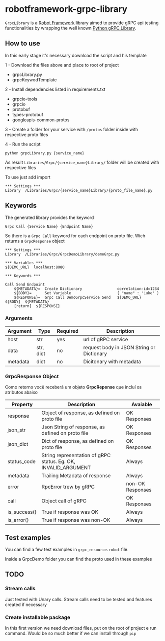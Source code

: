 # robotframework-grpc-library

``GrpcLibrary`` is a [Robot Framework](https://robotframework.org/) library
aimed to provide gRPC api testing functionalities by wrapping the well known [Python gRPC Library](https://grpc.io/docs/languages/python/).

## How to use

In this early stage it's necessary download the script and his template

1 - Download the files above and place to root of project

- grpcLibrary.py
- grpcKeywodTemplate

2 - Install dependencies listed in requirements.txt

- grpcio-tools
- grpcio
- protobuf
- types-protobuf
- googleapis-common-protos

3 - Create a folder for your service with `/protos` folder inside with respective proto files

4 - Run the script

```
python grpcLibrary.py {service_name}
```

As result `Libraries/Grpc/{service_name}Library/` folder will be created with respective files

To use just add import

```robotframework
*** Settings ***
Library  /Libraries/Grpc/{service_name}Library/{proto_file_name}.py
```

## Keywords

The generated library provides the keyword

`Grpc Call {Service Name} {Endpoint Name}` 

So there is a `Grpc Call` keyword for each endpoint on proto file. Wich returns a `GrpcResponse` object

```robotframework
*** Settings ***
Library  /Libraries/Grpc/GrpcDemoLibrary/demoGrpc.py

*** Variables ***
${DEMO_URL}  localhost:8080

*** Keywords ***

Call Send Endpoint
    ${METADATA}=  Create Dictionary                correlation-id=1234
    ${BODY}=      Set Variable                     { "name" : 'Luke' }
    ${RESPONSE}=  Grpc Call DemoGrpcService Send   ${DEMO_URL}          ${BODY}  ${METADATA}
    [return]  ${RESPONSE}
```

### Arguments

| Argument | Type      | Required | Description                               |
| -------- | -------   | -------- | ----------------------------------------- |
| host     | str       | yes      | url of gRPC service                       |
| data     | str, dict | no       | request body in JSON String or Dictionary |
| metadata | dict      | no       | Dicitonary with metadata                  | 

### GrpcResponse Object

Como retorno você receberá um objeto **GrpcReponse** que incluí os atributos abaixo

| Property      | Description                                                    | Avaiable         |
| ------------- | -------------------------------------------------------------- | ---------------- |
| response      | Object of response, as defined on proto file                   | OK Responses     |
| json_str      | Json String of response, as defined on proto file              | OK Responses     |
| json_dict     | Dict of response, as defined on proto file                     | OK Responses     |
| status_code   | String representation of gRPC status. Eg. OK, INVALID_ARGUMENT | Always           |
| metadata      | Trailing Metadata of response                                  | Always           |
| error         | RpcError trew by gRPC                                          | non-OK Responses |
| call          | Object call of gRPC                                            | OK Responses     |
| is_success()  | True if response was OK                                        | Always           |
| is_error()    | True if response was non-OK                                    | Always           |

## Test examples

You can find a few test examples in `grpc_resource.robot` file.

Inside a GrpcDemo folder you can find the proto used in these examples

## TODO

### Stream calls

Just tested with Unary calls. Stream calls need to be tested and features created if necessary

### Create installable package

In this first version we need download files, put on the root of project e run command. Would be
so much better if we can install through `pip`